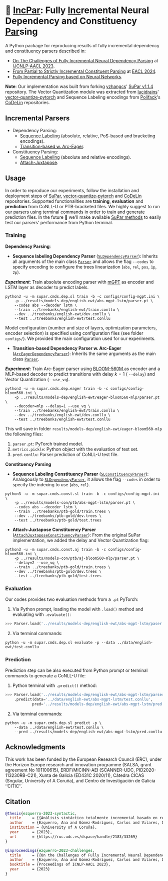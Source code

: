 # :pencil: [IncPar](https://github.com/anaezquerro/incpar): Fully [Inc](https://github.com/anaezquerro/incpar)remental Neural Dependency and Constituency [Par](https://github.com/anaezquerro/incpar)sing

A Python package for reproducing results of fully incremental dependency and constituency parsers described in:

- [On The Challenges of Fully Incremental Neural Dependency Parsing]((https://aclanthology.org/2023.ijcnlp-short.7/)) at [IJCNLP-AACL 2023](http://www.ijcnlp-aacl2023.org/).
- [From Partial to Strictly Incremental Constituent Parsing](https://aclanthology.org/2024.eacl-short.21/) at [EACL 2024](https://2024.eacl.org/).
- [Fully Incremental Parsing based on Neural Networks](https://ruc.udc.es/dspace/handle/2183/33269).

**Note**: Our implementation was built from forking [yzhangcs](https://github.com/yzhangcs)' [SuPar v1.1.4](https://github.com/yzhangcs/parser) repository. The Vector Quantization module was extracted from [lucidrains](https://github.com/lucidrains)' [vector-quantize-pytorch](https://github.com/lucidrains/vector-quantize-pytorch) and Sequence Labeling encodings from [Polifack](https://github.com/Polifack)'s [CoDeLin](https://github.com/Polifack/codelin) repositories.

## Incremental Parsers

* Dependency Parsing:
    * [Sequence Labeling](https://aclanthology.org/N19-1077/) (absolute, relative, PoS-based and bracketing encodings).
    * [Transition-based w. Arc-Eager](https://aclanthology.org/C12-1059/).
* Constituency Parsing:
    * [Sequence Labeling](https://aclanthology.org/D18-1162/) (absolute and relative encodings).
    * [Attach-Juxtapose](https://arxiv.org/abs/2010.14568).


## Usage

In order to reproduce our experiments, follow the installation and deployment steps of [SuPar](https://github.com/yzhangcs/parser), [vector-quantize-pytorch](https://github.com/lucidrains/vector-quantize-pytorch) and [CoDeLin](https://github.com/Polifack/codelin) repositories. Supported functionalities are **training**, **evaluation** and **prediction** from CoNLL-U or PTB-bracketed files. We highly suggest to run our parsers using terminal commands in order to train and generate prediction files. In the future :raised_hands: we'll make available [SuPar methods](https://github.com/yzhangcs/parser#usage) to easily test our parsers' performance from Python terminal.

### Training

**Dependency Parsing**:

* **Sequence labeling Dependency Parser** ([`SLDependencyParser`](supar/models/dep/sl/parser.py)): Inherits all arguments of the main class [`Parser`](supar/parser.py) and allows the flag `--codes` to specify encoding to configure the trees linearization (`abs`, `rel`, `pos`, `1p`, `2p`).

***Experiment***: Train absolute encoding parser with [mGPT](https://huggingface.co/ai-forever/mGPT) as encoder and LSTM layer as decoder to predict labels.  

```shell
python3 -u -m supar.cmds.dep.sl train -b -c configs/config-mgpt.ini \
    -p ../results/models-dep/english-ewt/abs-mgpt-lstm/parser.pt \
    --codes abs --decoder lstm \
    --train ../treebanks/english-ewt/train.conllu \
    --dev ../treebanks/english-ewt/dev.conllu \
    --test ../treebanks/english-ewt/test.conllu
```
Model configuration (number and size of layers, optimization parameters, encoder selection) is specified using configuration files (see folder `configs/`). We provided the main configuration used for our experiments. 

* **Transition-based Dependency Parser w. Arc-Eager** ([`ArcEagerDependencyParser`](supar/models/dep/eager/parser.py)): Inherits the same arguments as the main class [`Parser`](supar/parser.py).

***Experiment***: Train Arc-Eager parser using [BLOOM-560M ](https://huggingface.co/bigscience/bloom-560m) as encoder and a MLP-based decoder to predict transitions with delay $k=1$ ( `--delay`) and Vector Quantization (`--use_vq`).

```shell
python3 -u -m supar.cmds.dep.eager train -b -c configs/config-bloom560.ini \
    -p ../results/models-dep/english-ewt/eager-bloom560-mlp/parser.pt \
    --decoder=mlp --delay=1 --use_vq \
    --train ../treebanks/english-ewt/train.conllu \
    --dev ../treebanks/english-ewt/dev.conllu \
    --test ../treebanks/english-ewt/test.conllu
```

This will save in folder `results/models-dep/english-ewt/eager-bloom560-mlp` the following files:

1. `parser.pt`: PyTorch trained model.
2. `metrics.pickle`: Python object with the evaluation of test set.
3. `pred.conllu`: Parser prediction of CoNLL-U test file.


**Constituency Parsing** 

* **Sequence Labeling Constituency Parser** ([`SLConstituencyParser`](supar/models/const/sl/parser.py)): Analogously to [`SLDependencyParser`](supar/models/dep/sl/parser.py), it allows the flag `--codes` in order to specify the indexing to use (`abs`, `rel`).

```shell 
python3 -u -m supar.cmds.const.sl train -b -c configs/config-mgpt.ini \
    -p ../results/models-con/ptb/abs-mgpt-lstm/parser.pt \
    --codes abs --decoder lstm \
    --train ../treebanks/ptb-gold/train.trees \
    --dev ../treebanks/ptb-gold/dev.trees \
    --test ../treebanks/ptb-gold/test.trees
```

* **Attach-Juxtapose Constituency Parser** ([`AttachJuxtaposeConstituencyParser`](supar/models/const/aj/parser.py)): From the original SuPar implementation, we added the delay and Vector Quantization flag:

```shell 
python3 -u -m supar.cmds.const.aj train -b -c configs/config-bloom560.ini \
    -p ../results/models-con/ptb/aj-bloom560-mlp/parser.pt \
    --delay=2 --use_vq \
    --train ../treebanks/ptb-gold/train.trees \
    --dev ../treebanks/ptb-gold/dev.trees \
    --test ../treebanks/ptb-gold/test.trees
```


### Evaluation

Our codes provides two evaluation methods from a `.pt` PyTorch:

1. Via Python prompt, loading the model with `.load()` method and evaluating with `.evaluate()`:

```py
>>> Parser.load('../results/models-dep/english-ewt/abs-mgpt-lstm/paser.pt').evaluate('../data/english-ewt/test.conllu')
```

2. Via terminal commands:

```shell
python -u -m supar.cmds.dep.sl evaluate -p --data ../data/english-ewt/test.conllu
```
### Prediction

Prediction step can be also executed from Python prompt or terminal commands to generate a CoNLL-U file:

1. Python terminal with `.predict()` method:

```py
>>> Parser.load('../results/models-dep/english-ewt/abs-mgpt-lstm/parser.pt')
    .predict(data='../data/english-ewt/abs-mgpt-lstm/test.conllu', 
            pred='../results/models-dep/english-ewt/abs-mgpt-lstm/pred.conllu')
```

2. Via terminal commands:
```shell 
python -u -m supar.cmds.dep.sl predict -p \ 
    --data ../data/english-ewt/test.conllu \
    --pred ../results/models-dep/english-ewt/abs-mgpt-lstm/pred.conllu
```

## Acknowledgments 

This work has been funded by the European Research Council (ERC), under the Horizon Europe research and innovation programme (SALSA, grant agreement No 101100615), ERDF/MICINN-AEI (SCANNER-UDC, PID2020-113230RB-C21), Xunta de Galicia (ED431C 2020/11), Cátedra CICAS (Sngular, University of A Coruña), and Centro de Investigación de Galicia ‘‘CITIC’’.

## Citation

```bib
@thesis{ezquerro-2023-syntactic,
  title     = {{Análisis sintáctico totalmente incremental basado en redes neuronales}},
  author    = {Ezquerro, Ana and Gómez-Rodríguez, Carlos and Vilares, David},
  institution = {University of A Coruña},
  year      = {2023},
  url       = {https://ruc.udc.es/dspace/handle/2183/33269}
}

@inproceedings{ezquerro-2023-challenges,
  title     = {{On the Challenges of Fully Incremental Neural Dependency Parsing}},
  author    = {Ezquerro, Ana and Gómez-Rodríguez, Carlos and Vilares, David},
  booktitle = {Proceedings of ICNLP-AACL 2023},
  year      = {2023}
}
```